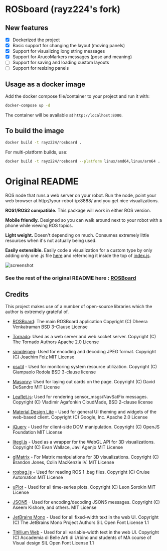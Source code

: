 # ROSboard (rayz224's fork)

## New features

- [x] Dockerized the project
- [x] Basic support for changing the layout (moving panels)
- [x] Support for visualizing long string messages
- [x] Support for ArucoMarkers messages (pose and meaning)
- [ ] Support for saving and loading custom layouts
- [ ] Support for resizing panels

## Usage as a docker image

Add the docker compose file/container to your project and run it with:

```bash
docker-compose up -d
```

The container will be available at `http://localhost:8080`.

## To build the image

```bash
docker build -t rayz224/rosboard .
```

For multi-platform builds, use:

```bash
docker build -t rayz224/rosboard --platform linux/amd64,linux/arm64 .
```

# Original README

ROS node that runs a web server on your robot.
Run the node, point your web browser at http://your-robot-ip:8888/ and you get nice visualizations.

**ROS1/ROS2 compatible.** This package will work in either ROS version.

**Mobile friendly.** Designed so you can walk around next to your robot with a phone while viewing ROS topics.

**Light weight.** Doesn't depending on much. Consumes extremely little resources when it's not actually being used.

**Easily extensible.** Easily code a visualization for a custom type by only adding only one .js file [here](https://github.com/dheera/rosboard/tree/main/rosboard/html/js/viewers) and referncing it inside the top of [index.js](https://github.com/dheera/rosboard/blob/main/rosboard/html/js/index.js).


![screenshot](/screenshots/screenshot5.jpg?raw=true "screenshot")

### See the rest of the original README here : [ROSBoard](https://github.com/dheera/ROSBoard)

## Credits

This project makes use of a number of open-source libraries which the author is extremely grateful of.

- [ROSBoard](https://github.com/dheera/ROSBoard):
  The main ROSBoard application
  Copyright (C) Dheera Venkatraman
  BSD 3-Clause License

- [Tornado](https://www.tornadoweb.org/): Used as a web server and web socket server.
  Copyright (C) The Tornado Authors
  Apache 2.0 License

- [simplejpeg](https://gitlab.com/jfolz/simplejpeg): Used for encoding and decoding JPEG format.
  Copyright (C) Joachim Folz
  MIT License

- [psutil](https://github.com/giampaolo/psutil) - Used for monitoring system resource utilization.
  Copyright (C) Giampaolo Rodola
  BSD 3-clause license

- [Masonry](https://masonry.desandro.com/): Used for laying out cards on the page.
  Copyright (C) David DeSandro
  MIT License

- [Leaflet.js](https://github.com/Leaflet/Leaflet): Used for rendering sensor_msgs/NavSatFix messages.
  Copyright (C) Vladimir Agafonkin
  CloudMade, BSD 2-clause license

- [Material Design Lite](https://getmdl.io/) - Used for general UI theming and widgets of the web-based client.
  Copyright (C) Google, Inc.
  Apache 2.0 License

- [jQuery](https://jquery.com/) - Used for client-side DOM manipulation.
  Copyright (C) OpenJS Foundation
  MIT License

- [litegl.js](https://github.com/jagenjo/litegl.js?files=1) - Used as a wrapper for the WebGL API for 3D visualizations.
  Copyright (C) Evan Wallace, Javi Agenjo
  MIT License

- [glMatrix](https://github.com/toji/gl-matrix) - For Matrix manipulations for 3D visualizations.
  Copyright (C) Brandon Jones, Colin MacKenzie IV.
  MIT License

- [rosbag.js](https://github.com/cruise-automation/rosbag.js/) - Used for reading ROS 1 .bag files.
  Copyright (C) Cruise Automation
  MIT License

- [uPlot](https://github.com/leeoniya/uPlot) - Used for all time-series plots.
  Copyright (C) Leon Sorokin
  MIT License

- [JSON5](https://github.com/json5/json5) - Used for encoding/decoding JSON5 messages.
  Copyright (C) Aseem Kishore, and others.
  MIT License

- [JetBrains Mono](https://github.com/JetBrains/JetBrainsMono) - Used for all fixed-width text in the web UI.
  Copyright (C) The JetBrains Mono Project Authors
  SIL Open Font License 1.1

- [Titillium Web](https://fonts.google.com/specimen/Titillium+Web) - Used for all variable-width text in the web UI.
  Copyright (C) Accademia di Belle Arti di Urbino and students of MA course of Visual design
  SIL Open Font License 1.1
